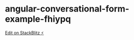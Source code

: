 # angular-conversational-form-example-fhiypq

[Edit on StackBlitz ⚡️](https://stackblitz.com/edit/angular-conversational-form-example-fhiypq)